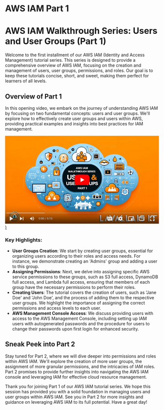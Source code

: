 # AWS IAM Part 1
# AWS IAM Walkthrough Series: Users and User Groups (Part 1)

Welcome to the first installment of our AWS IAM (Identity and Access Management) tutorial series. This series is designed to provide a comprehensive overview of AWS IAM, focusing on the creation and management of users, user groups, permissions, and roles. Our goal is to keep these tutorials concise, short, and sweet, making them perfect for learners of all levels.

## Overview of Part 1
In this opening video, we embark on the journey of understanding AWS IAM by focusing on two fundamental concepts: users and user groups. We'll explore how to effectively create user groups and users within AWS, providing practical examples and insights into best practices for IAM management.

[![Watch the video](https://github.com/KLavallais/KLavallais/blob/main/images/AWS%20Series%20Part%201.png))](http://www.youtube.com/watch?v=pXALTU34eMg)

### Key Highlights:
- **User Groups Creation**: We start by creating user groups, essential for organizing users according to their roles and access needs. For instance, we demonstrate creating an 'Admins' group and adding a user to this group.
- **Assigning Permissions**: Next, we delve into assigning specific AWS service permissions to these groups, such as S3 full access, DynamoDB full access, and Lambda full access, ensuring that members of each group have the necessary permissions to perform their roles.
- **Creating Users**: The tutorial covers the creation of users, such as 'Jane Doe' and 'John Doe', and the process of adding them to the respective user groups. We highlight the importance of assigning the correct permissions and access levels to each user.
- **AWS Management Console Access**: We discuss providing users with access to the AWS Management Console, including setting up IAM users with autogenerated passwords and the procedure for users to change their passwords upon first login for enhanced security.

## Sneak Peek into Part 2
Stay tuned for Part 2, where we will dive deeper into permissions and roles within AWS IAM. We'll explore the creation of more user groups, the assignment of more granular permissions, and the intricacies of IAM roles. Part 2 promises to provide further insights into navigating the AWS IAM console and leveraging IAM for effective cloud resource management.



Thank you for joining Part 1 of our AWS IAM tutorial series. We hope this session has provided you with a solid foundation in managing users and user groups within AWS IAM. See you in Part 2 for more insights and guidance on leveraging AWS IAM to its full potential. Have a great day!
